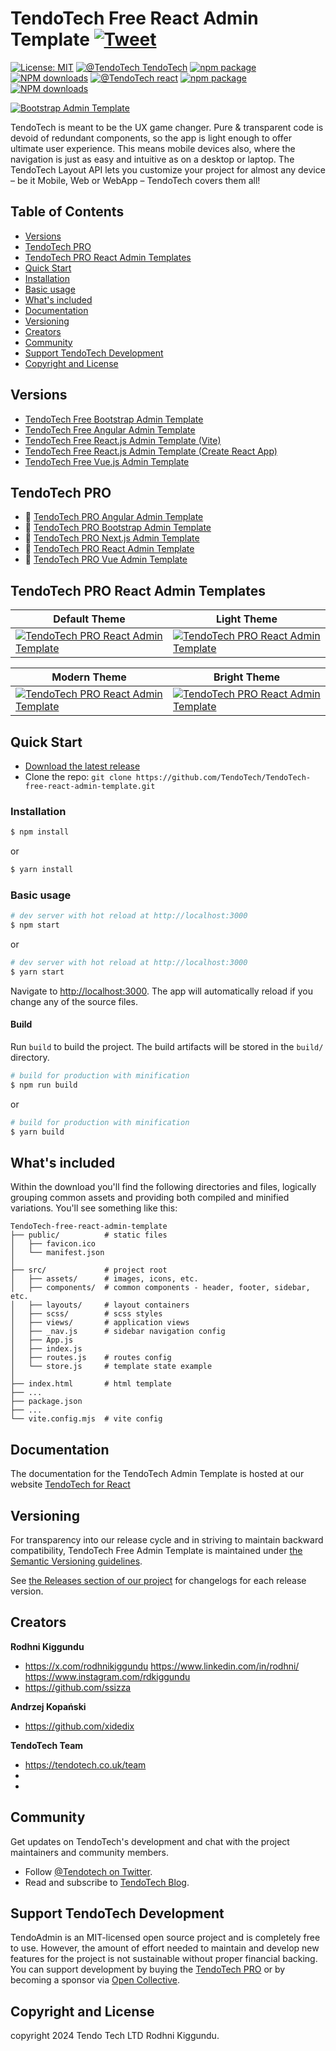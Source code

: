 # TendoTech Free React Admin Template [![Tweet](https://img.shields.io/twitter/url/http/shields.io.svg?style=social&logo=twitter)](https://twitter.com/intent/tweet?text=TendoTech%20-%20Free%React%204%20Admin%20Template%20&url=https://TendoTech.io&hashtags=bootstrap,admin,template,dashboard,panel,free,angular,react,vue)

[![License: MIT](https://img.shields.io/badge/License-MIT-yellow.svg?style=flat-square)](https://opensource.org/licenses/MIT)
[![@TendoTech TendoTech](https://img.shields.io/badge/@TendoTech%20-TendoTech-lightgrey.svg?style=flat-square)](https://github.com/TendoTech/TendoTech)
[![npm package][npm-TendoTech-badge]][npm-TendoTech]
[![NPM downloads][npm-TendoTech-download]][npm-TendoTech]
[![@TendoTech react](https://img.shields.io/badge/@TendoTech%20-react-lightgrey.svg?style=flat-square)](https://github.com/TendoTech/react)
[![npm package][npm-TendoTech-react-badge]][npm-TendoTech-react]
[![NPM downloads][npm-TendoTech-react-download]][npm-TendoTech-react]  

[npm-TendoTech]: https://www.npmjs.com/package/@TendoTech/TendoTech
[npm-TendoTech-badge]: https://img.shields.io/npm/v/@TendoTech/TendoTech.png?style=flat-square
[npm-TendoTech-download]: https://img.shields.io/npm/dm/@TendoTech/TendoTech.svg?style=flat-square
[npm-TendoTech-react]: https://www.npmjs.com/package/@TendoTech/react
[npm-TendoTech-react-badge]: https://img.shields.io/npm/v/@TendoTech/react.png?style=flat-square
[npm-TendoTech-react-download]: https://img.shields.io/npm/dm/@TendoTech/react.svg?style=flat-square
[npm]: https://www.npmjs.com/package/@TendoTech/react

[![Bootstrap Admin Template](https://assets.TendoTech.io/products/TendoTech-free-bootstrap-admin-template-light-dark.webp)](https://TendoTech.io/product/free-react-admin-template/)

TendoTech is meant to be the UX game changer. Pure & transparent code is devoid of redundant components, so the app is light enough to offer ultimate user experience. This means mobile devices also, where the navigation is just as easy and intuitive as on a desktop or laptop. The TendoTech Layout API lets you customize your project for almost any device – be it Mobile, Web or WebApp – TendoTech covers them all!

## Table of Contents

* [Versions](#versions)
* [TendoTech PRO](#TendoTech-pro)
* [TendoTech PRO React Admin Templates](#TendoTech-pro-react-admin-templates)
* [Quick Start](#quick-start)
* [Installation](#installation)
* [Basic usage](#basic-usage)
* [What's included](#whats-included)
* [Documentation](#documentation)
* [Versioning](#versioning)
* [Creators](#creators)
* [Community](#community)
* [Support TendoTech Development](#support-TendoTech-development)
* [Copyright and License](#copyright-and-license)

## Versions

* [TendoTech Free Bootstrap Admin Template](https://github.com/TendoTech/TendoTech-free-bootstrap-admin-template)
* [TendoTech Free Angular Admin Template](https://github.com/TendoTech/TendoTech-free-angular-admin-template)
* [TendoTech Free React.js Admin Template (Vite)](https://github.com/TendoTech/TendoTech-free-react-admin-template)
* [TendoTech Free React.js Admin Template (Create React App)](https://github.com/TendoTech/TendoTech-free-react-admin-template-cra)
* [TendoTech Free Vue.js Admin Template](https://github.com/TendoTech/TendoTech-free-vue-admin-template)

## TendoTech PRO

* 💪  [TendoTech PRO Angular Admin Template](https://TendoTech.io/product/angular-dashboard-template/)
* 💪  [TendoTech PRO Bootstrap Admin Template](https://TendoTech.io/product/bootstrap-dashboard-template/)
* 💪  [TendoTech PRO Next.js Admin Template](https://TendoTech.io/product/next-js-dashboard-template/)
* 💪  [TendoTech PRO React Admin Template](https://TendoTech.io/product/react-dashboard-template/)
* 💪  [TendoTech PRO Vue Admin Template](https://TendoTech.io/product/vue-dashboard-template/)

## TendoTech PRO React Admin Templates

| Default Theme | Light Theme |
| --- | --- |
| [![TendoTech PRO React Admin Template](https://TendoTech.io/images/templates/TendoTech_pro_default_light_dark.webp)](https://TendoTech.io/product/react-dashboard-template/?theme=default) | [![TendoTech PRO React Admin Template](https://TendoTech.io/images/templates/TendoTech_pro_light_light_dark.webp)](https://TendoTech.io/product/react-dashboard-template/?theme=light)|

| Modern Theme | Bright Theme |
| --- | --- |
| [![TendoTech PRO React Admin Template](https://TendoTech.io/images/templates/TendoTech_pro_default_v3_light_dark.webp)](https://TendoTech.io/product/react-dashboard-template/?theme=modern) | [![TendoTech PRO React Admin Template](https://TendoTech.io/images/templates/TendoTech_pro_light_v3_light_dark.webp)](https://TendoTech.io/product/react-dashboard-template/?theme=bright)|

## Quick Start

- [Download the latest release](https://github.com/TendoTech/TendoTech-free-react-admin-template/archive/refs/heads/main.zip)
- Clone the repo: `git clone https://github.com/TendoTech/TendoTech-free-react-admin-template.git`

### Installation

``` bash
$ npm install
```

or

``` bash
$ yarn install
```

### Basic usage

``` bash
# dev server with hot reload at http://localhost:3000
$ npm start 
```

or 

``` bash
# dev server with hot reload at http://localhost:3000
$ yarn start
```

Navigate to [http://localhost:3000](http://localhost:3000). The app will automatically reload if you change any of the source files.

#### Build

Run `build` to build the project. The build artifacts will be stored in the `build/` directory.

```bash
# build for production with minification
$ npm run build
```

or

```bash
# build for production with minification
$ yarn build
```

## What's included

Within the download you'll find the following directories and files, logically grouping common assets and providing both compiled and minified variations. You'll see something like this:

```
TendoTech-free-react-admin-template
├── public/          # static files
│   ├── favicon.ico
│   └── manifest.json
│
├── src/             # project root
│   ├── assets/      # images, icons, etc.
│   ├── components/  # common components - header, footer, sidebar, etc.
│   ├── layouts/     # layout containers
│   ├── scss/        # scss styles
│   ├── views/       # application views
│   ├── _nav.js      # sidebar navigation config
│   ├── App.js
│   ├── index.js
│   ├── routes.js    # routes config
│   └── store.js     # template state example 
│
├── index.html       # html template
├── ...
├── package.json
├── ...
└── vite.config.mjs  # vite config
```

## Documentation

The documentation for the TendoTech Admin Template is hosted at our website [TendoTech for React](https://TendoTech.io/react/docs/templates/installation/)

## Versioning

For transparency into our release cycle and in striving to maintain backward compatibility, TendoTech Free Admin Template is maintained under [the Semantic Versioning guidelines](http://semver.org/).

See [the Releases section of our project](https://github.com/TendoTech/TendoTech-free-react-admin-template/releases) for changelogs for each release version.

## Creators

**Rodhni Kiggundu**

* <https://x.com/rodhnikiggundu>
  <https://www.linkedin.com/in/rodhni/>
  <https://www.instagram.com/rdkiggundu>
* <https://github.com/ssizza>

**Andrzej Kopański**

* <https://github.com/xidedix>

**TendoTech Team**

* <https://tendotech.co.uk/team>
* 
* 

## Community

Get updates on TendoTech's development and chat with the project maintainers and community members.

- Follow [@Tendotech on Twitter](https://tendotech.co.uk).
- Read and subscribe to [TendoTech Blog](https://TendoTech.co.uk/blog/).

## Support TendoTech Development

TendoAdmin is an MIT-licensed open source project and is completely free to use. However, the amount of effort needed to maintain and develop new features for the project is not sustainable without proper financial backing. You can support development by buying the [TendoTech PRO](https://#) or by becoming a sponsor via [Open Collective](https://#).

## Copyright and License

copyright 2024 Tendo Tech LTD Rodhni Kiggundu.   

